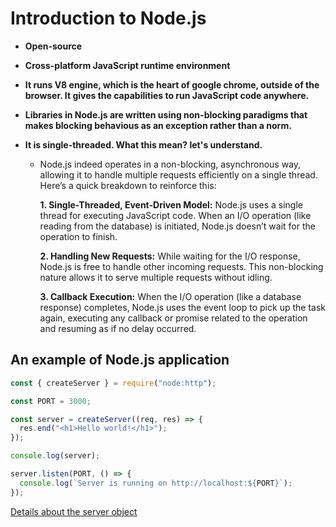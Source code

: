 # Introduction to Node.js

- **Open-source**
- **Cross-platform JavaScript runtime environment**
- **It runs V8 engine, which is the heart of google chrome, outside of the browser. It gives the capabilities to run JavaScript code anywhere.**
- **Libraries in Node.js are written using non-blocking paradigms that makes blocking behavious as an exception rather than a norm.**

- **It is single-threaded. What this mean? let's understand.**

  - Node.js indeed operates in a non-blocking, asynchronous way, allowing it to handle multiple requests efficiently on a single thread. Here’s a quick breakdown to reinforce this:

    **1. Single-Threaded, Event-Driven Model:** Node.js uses a single thread for executing JavaScript code. When an I/O operation (like reading from the database) is initiated, Node.js doesn’t wait for the operation to finish.

    **2. Handling New Requests:** While waiting for the I/O response, Node.js is free to handle other incoming requests. This non-blocking nature allows it to serve multiple requests without idling.

    **3. Callback Execution:** When the I/O operation (like a database response) completes, Node.js uses the event loop to pick up the task again, executing any callback or promise related to the operation and resuming as if no delay occurred.

## An example of Node.js application

```js
const { createServer } = require("node:http");

const PORT = 3000;

const server = createServer((req, res) => {
  res.end("<h1>Hello world!</h1>");
});

console.log(server);

server.listen(PORT, () => {
  console.log(`Server is running on http://localhost:${PORT}`);
});
```

[Details about the server object](./server/serverObject.md)
